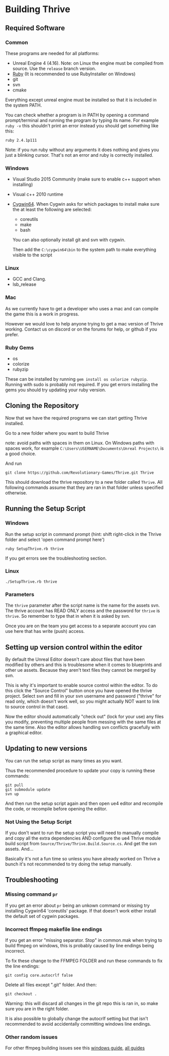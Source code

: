 Building Thrive
===============

Required Software
-----------------

### Common

These programs are needed for all platforms:

- Unreal Engine 4 (4.16). 
  Note: on Linux the engine must be compiled from source. Use the `release` branch version.
- [Ruby](http://ruby-lang.org) (It is recommended to use RubyInstaller on Windows)
- git
- svn
- cmake

Everything except unreal engine must be installed so that it is 
included in the system PATH. 

You can check whether a program is in PATH by opening a command 
prompt/terminal and running the program by typing its name. 
For example `ruby -v` this shouldn't print an error instead you should get something like this:
```
ruby 2.4.1p111
``` 

Note: if you run ruby without any arguments it does nothing and gives you just a blinking cursor. 
That's not an error and ruby is correctly installed.

### Windows

- Visual Studio 2015 Community (make sure to enable c++ support when installing)
- Visual c++ 2010 runtime
- [Cygwin64](https://cygwin.com/install.html). When Cygwin asks for
  which packages to install make sure the at least the following are
  selected:
  
  - coreutils
  - make
  - bash
  
  You can also optionally install git and svn with cygwin.
  
  Then add the `C:\cygwin64\bin` to the system
  path to make everything visible to the script
  

### Linux

- GCC and Clang.
- lsb_release

### Mac

As we currently have to get a developer who uses a mac and can compile
the game this is a work in progress.

However we would love to help anyone trying to get a mac version of Thrive working.
Contact us on discord or on the forums for help, or github if you prefer.

### Ruby Gems
- os
- colorize
- rubyzip

These can be installed by running `gem install os colorize rubyzip`. Running with sudo is probably not required.
If you get errors installing the gems you should try updating your ruby version.

Cloning the Repository
----------------------

Now that we have the required programs we can start getting Thrive installed.


Go to a new folder where you want to build Thrive 

note: avoid paths with spaces in them on Linux. On Windows paths with spaces work,
for example `C:\Users\USERNAME\Documents\Unreal Projects\` is a good choice.

And run
```
git clone https://github.com/Revolutionary-Games/Thrive.git Thrive
```

This should download the thrive repository to a new folder called `Thrive`.
All following commands assume that they are ran in that folder unless specified otherwise.

Running the Setup Script
------------------------

### Windows

Run the setup script in command prompt
(hint: shift right-click in the Thrive folder and select 'open command prompt here')
```
ruby SetupThrive.rb thrive
```

If you get errors see the troubleshooting section.

### Linux
```
./SetupThrive.rb thrive
```

### Parameters
The `thrive` parameter after the script name is the name for the assets svn. 
The thrive account has READ ONLY access and the password for `thrive` is `thrive`.
So remember to type that in when it is asked by svn.

Once you are on the team you get access to a separate account you can use here that has
write (push) access.


Setting up version control within the editor
--------------------------------------------

By default the Unreal Editor doesn't care about files that have been
modified by others and this is troublesome when it comes to blueprints
and other ue assets. Because they aren't text files they cannot be
merged by svn.

This is why it's important to enable source control within the
editor. To do this click the "Source Control" button once you have
opened the thrive project. Select svn and fill in your svn username
and password ("thrive" for read only, which doesn't work well, so you
might actually NOT want to link to source control in that case).

Now the editor should automatically "check out" (lock for your use)
any files you modify, preventing multiple people from messing with the
same files at the same time. Also the editor allows handling svn
conflicts gracefully with a graphical editor.

Updating to new versions
------------------------

You can run the setup script as many times as you want. 

Thus the recommended procedure to update your copy is running these commands:
```
git pull
git submodule update
svn up
```

And then run the setup script again and then open ue4 editor and recompile the code, 
or recompile before opening the editor.

### Not Using the Setup Script 

If you don't want to run the setup script you will need to manually 
compile and copy all the extra dependencies AND configure the ue4 Thrive module 
build script from `Source/Thrive/Thrive.Build.Source.cs`. And get the svn assets. And...

Basically it's not a fun time so unless you have already worked on Thrive a bunch it's
not recommended to try doing the setup manually.


Troubleshooting
---------------

### Missing command `pr`

If you get an error about `pr` being an unkown command or missing try
installing Cygwin64 'coreutils' package. If that doesn't work either 
install the default set of cygwin packages.

### Incorrect ffmpeg makefile line endings

If you get an error "missing separator. Stop" in common.mak when
trying to build ffmpeg on windows, this is probably caused by line
endings being incorrect.

To fix these change to the FFMPEG FOLDER and run these commands to fix the line endings:
```
git config core.autocrlf false
```
Delete all files except ".git" folder. And then:
```
git checkout .
```

Warning: this will discard all changes in the git repo this is ran in,
so make sure you are in the right folder.


It is also possible to globally change the autocrlf setting but that
isn't recommended to avoid accidentally committing windows line
endings.


### Other random issues

For other ffmpeg building issues see this
[windows guide](https://trac.ffmpeg.org/wiki/CompilationGuide/MSVC),
[all guides](https://trac.ffmpeg.org/wiki/CompilationGuide)


